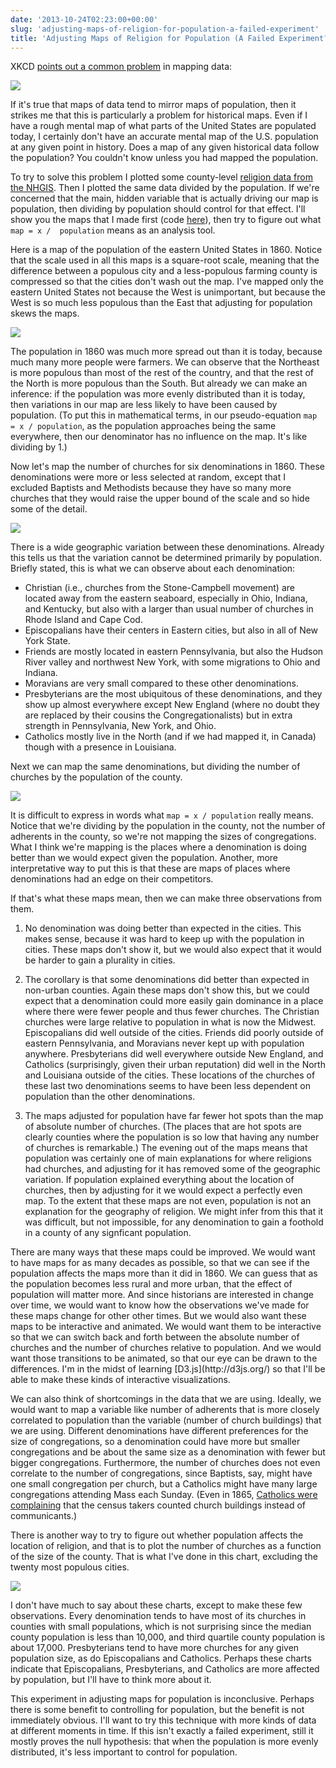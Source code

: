 ```yaml
---
date: '2013-10-24T02:23:00+00:00'
slug: 'adjusting-maps-of-religion-for-population-a-failed-experiment'
title: 'Adjusting Maps of Religion for Population (A Failed Experiment?)'
---
```


XKCD [points out a common problem](http://xkcd.com/1138/) in mapping data:

<img class="center" src="https://i2.wp.com/imgs.xkcd.com/comics/heatmap.png?w=739" data-recalc-dims="1" />

If it's true that maps of data tend to mirror maps of population, then it strikes me that this is particularly a problem for historical maps. Even if I have a rough mental map of what parts of the United States are populated today, I certainly don't have an accurate mental map of the U.S. population at any given point in history. Does a map of any given historical data follow the population? You couldn't know unless you had mapped the population.

To try to solve this problem I plotted some county-level [religion data from the NHGIS](http://usreligion.blogspot.com/2013/10/historical-religion-data-in-nhgis-and.html). Then I plotted the same data divided by the population. If we're concerned that the main, hidden variable that is actually driving our map is population, then dividing by population should control for that effect. I'll show you the maps that I made first (code [here](https://github.com/lmullen/nhgis-explore/tree/2013-10-24-blog-post)), then try to figure out what `map = x /  population` means as an analysis tool.

Here is a map of the population of the eastern United States in 1860. Notice that the scale used in all this maps is a square-root scale, meaning that the difference between a populous city and a less-populous farming county is compressed so that the cities don't wash out the map. I've mapped only the eastern United States not because the West is unimportant, but because the West is so much less populous than the East that adjusting for population skews the maps.

<img class="center" src="//files.lincolnmullen.com/downloads/post/2013-10-24-us-population.png" />

The population in 1860 was much more spread out than it is today, because much many more people were farmers. We can observe that the Northeast is more populous than most of the rest of the country, and that the rest of the North is more populous than the South. But already we can make an inference: if the population was more evenly distributed than it is today, then variations in our map are less likely to have been caused by population. (To put this in mathematical terms, in our pseudo-equation `map = x / population`, as the population approaches being the same everywhere, then our denominator has no influence on the map. It's like dividing by 1.)

Now let's map the number of churches for six denominations in 1860. These denominations were more or less selected at random, except that I excluded Baptists and Methodists because they have so many more churches that they would raise the upper bound of the scale and so hide some of the detail.

<img class="center" src="//files.lincolnmullen.com/downloads/post/2013-10-24-churches-absolute.png" />

There is a wide geographic variation between these denominations. Already this tells us that the variation cannot be determined primarily by population. Briefly stated, this is what we can observe about each denomination:

-   Christian (i.e., churches from the Stone-Campbell movement) are located away from the eastern seaboard, especially in Ohio, Indiana, and Kentucky, but also with a larger than usual number of churches in Rhode Island and Cape Cod.
-   Episcopalians have their centers in Eastern cities, but also in all of New York State.
-   Friends are mostly located in eastern Pennsylvania, but also the Hudson River valley and northwest New York, with some migrations to Ohio and Indiana.
-   Moravians are very small compared to these other denominations.
-   Presbyterians are the most ubiquitous of these denominations, and they show up almost everywhere except New England (where no doubt they are replaced by their cousins the Congregationalists) but in extra strength in Pennsylvania, New York, and Ohio.
-   Catholics mostly live in the North (and if we had mapped it, in Canada) though with a presence in Louisiana.

Next we can map the same denominations, but dividing the number of churches by the population of the county.

<img class="center" src="//files.lincolnmullen.com/downloads/post/2013-10-24-churches-relative.png" />

It is difficult to express in words what `map = x / population` really means. Notice that we're dividing by the population in the county, not the number of adherents in the county, so we're not mapping the sizes of congregations. What I think we're mapping is the places where a denomination is doing better than we would expect given the population. Another, more interpretative way to put this is that these are maps of places where denominations had an edge on their competitors.

If that's what these maps mean, then we can make three observations from them.

<ol type="1">
<li>
<p>
No denomination was doing better than expected in the cities. This makes sense, because it was hard to keep up with the population in cities. These maps don't show it, but we would also expect that it would be harder to gain a plurality in cities.
</p>
</li>
<li>
<p>
The corollary is that some denominations did better than expected in non-urban counties. Again these maps don't show this, but we could expect that a denomination could more easily gain dominance in a place where there were fewer people and thus fewer churches. The Christian churches were large relative to population in what is now the Midwest. Episcopalians did well outside of the cities. Friends did poorly outside of eastern Pennsylvania, and Moravians never kept up with population anywhere. Presbyterians did well everywhere outside New England, and Catholics (surprisingly, given their urban reputation) did well in the North and Louisiana outside of the cities. These locations of the churches of these last two denominations seems to have been less dependent on population than the other denominations.
</p>
</li>
<li>
<p>
The maps adjusted for population have far fewer hot spots than the map of absolute number of churches. (The places that are hot spots are clearly counties where the population is so low that having any number of churches is remarkable.) The evening out of the maps means that population was certainly one of main explanations for where religions had churches, and adjusting for it has removed some of the geographic variation. If population explained everything about the location of churches, then by adjusting for it we would expect a perfectly even map. To the extent that these maps are not even, population is not an explanation for the geography of religion. We might infer from this that it was difficult, but not impossible, for any denomination to gain a foothold in a county of any signficant population.
</p>
</li>
</ol>
There are many ways that these maps could be improved. We would want to have maps for as many decades as possible, so that we can see if the population affects the maps more than it did in 1860. We can guess that as the population becomes less rural and more urban, that the effect of population will matter more. And since historians are interested in change over time, we would want to know how the observations we've made for these maps change for other other times. But we would also want these maps to be interactive and animated. We would want them to be interactive so that we can switch back and forth between the absolute number of churches and the number of churches relative to population. And we would want those transitions to be animated, so that our eye can be drawn to the differences. I'm in the midst of learning [D3.js](http://d3js.org/) so that I'll be able to make these kinds of interactive visualizations.

We can also think of shortcomings in the data that we are using. Ideally, we would want to map a variable like number of adherents that is more closely correlated to population than the variable (number of church buildings) that we are using. Different denominations have different preferences for the size of congregations, so a denomination could have more but smaller congregations and be about the same size as a denomination with fewer but bigger congregations. Furthermore, the number of churches does not even correlate to the number of congregations, since Baptists, say, might have one small congregation per church, but a Catholics might have many large congregations attending Mass each Sunday. (Even in 1865, [Catholics were complaining](http://quod.lib.umich.edu/m/moajrnl/bac8387.0001.001/5:3?rgn=full+text;view=image) that the census takers counted church buildings instead of communicants.)

There is another way to try to figure out whether population affects the location of religion, and that is to plot the number of churches as a function of the size of the county. That is what I've done in this chart, excluding the twenty most populous cities.

<img class="center" src="//files.lincolnmullen.com/downloads/post/2013-10-24-churches-charts.png" />

I don't have much to say about these charts, except to make these few observations. Every denomination tends to have most of its churches in counties with small populations, which is not surprising since the median county population is less than 10,000, and third quartile county population is about 17,000. Presbyterians tend to have more churches for any given population size, as do Episcopalians and Catholics. Perhaps these charts indicate that Episcopalians, Presbyterians, and Catholics are more affected by population, but I'll have to think more about it.

This experiment in adjusting maps for population is inconclusive. Perhaps there is some benefit to controlling for population, but the benefit is not immediately obvious. I'll want to try this technique with more kinds of data at different moments in time. If this isn't exactly a failed experiment, still it mostly proves the null hypothesis: that when the population is more evenly distributed, it's less important to control for population.
